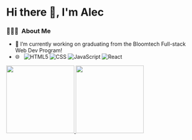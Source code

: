 <h1> Hi there 👋, I'm Alec </h1>

<!--
**alec-barber/alec-barber** is a ✨ _special_ ✨ repository because its `README.md` (this file) appears on your GitHub profile.

Here are some ideas to get you started:

- 🔭 I’m currently working on ...
- 🌱 I’m currently learning ...
- 👯 I’m looking to collaborate on ...
- 🤔 I’m looking for help with ...
- 💬 Ask me about ...
- 📫 How to reach me: ...
- 😄 Pronouns: ...
- ⚡ Fun fact: ...
-->
<h3> 🧑🏽‍💻 &nbsp;About Me </h3>

- 🔭 I’m currently working on graduating from the Bloomtech Full-stack Web Dev Program!
- 🌐 &nbsp;
  ![HTML5](https://img.shields.io/badge/-HTML5-333333?style=flat&logo=HTML5)
  ![CSS](https://img.shields.io/badge/-CSS-333333?style=flat&logo=CSS3&logoColor=1572B6)
  ![JavaScript](https://img.shields.io/badge/-JavaScript-333333?style=flat&logo=javascript)
  ![React](https://img.shields.io/badge/-React-333333?style=flat&logo=react)

<a href="https://github.com/AVS1508">
  <img height="180em" src="https://github-readme-stats.vercel.app/api?username=alec-barber&theme=buefy&show_icons=true" />
  <img height="180em" src="https://github-readme-stats.vercel.app/api/top-langs/?username=alec-barber&theme=buefy&layout=compact" />
</a>
